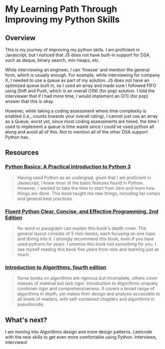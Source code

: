 # My Learning Path Through Improving my Python Skills

## Overview
This is my journey of improving my python skills. I am proficient in Javascript, but I noticed that JS does not have built-in support for DSA, such as deque, binary search, min-heaps, etc.

While interviewing an engineer, I can 'finesse' and mention the general form, which is usually enough. For example, while interviewing for company X, I needed to use a queue as part of my solution. JS does not have an optimized queue built in, so I used an array and made sure I followed FIFO  using Shift and Push, which is an overall O(N) (for pop) solution. I told the interviewer that if I had more time, I would implement an O(1) (for pop) answer that this is okay.  

However, while taking a coding assessment where time complexity is enabled (i.e., counts towards your overall rating), I cannot just use an array as a Queue; worst yet, since most coding assessments are timed, the time I used to implement a queue is time waste since I could've used python all along and avoid all of this. Not to mention all of the other DSA support Python has.

## Resources
### [Python Basics: A Practical Introduction to Python 3](https://realpython.com/products/python-basics-book/)
  > Having used Python as an undergrad, given that I am proficient in Javascript, I knew most of the basic features found in Python. However, I wanted to take the time to start from zero and learn how things are done. This book taught me new things, including list comps and general best practices.
  
### [Fluent Python Clear, Concise, and Effective Programming, 2nd Edition](https://www.amazon.com/Fluent-Python-Concise-Effective-Programming/dp/1492056359)
  > No word or paragraph can explain this book's depth cover. The general layout consists of 5 mini-books, each focusing on one topic and diving into it. I strongly recommend this book, even if you have used pythons for years. I promise this book has something for you. I see myself reading this book five years from now and learning just as much. 

### [Introduction to Algorithms, fourth edition](https://www.amazon.com/Introduction-Algorithms-fourth-Thomas-Cormen/dp/026204630X)
  > Some books on algorithms are rigorous but incomplete; others cover masses of material but lack rigor. Introduction to Algorithms uniquely combines rigor and comprehensiveness. It covers a broad range of algorithms in depth, yet makes their design and analysis accessible to all levels of readers, with self-contained chapters and algorithms in pseudocode.

## What's next?
I am moving into Algorithms design and more design patterns. Leetcode with the new skills to get even more comfortable using Python. Interviews, interviews!
